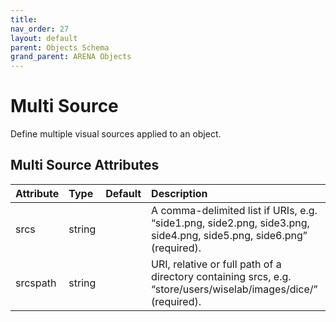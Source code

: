 ```yaml
---
title: 
nav_order: 27
layout: default
parent: Objects Schema
grand_parent: ARENA Objects
---
```



Multi Source
============


Define multiple visual sources applied to an object.

Multi Source Attributes
------------------------

|Attribute|Type|Default|Description|Required|
| :--- | :--- | :--- | :--- | :--- |
|srcs|string||A comma-delimited list if URIs, e.g. “side1.png, side2.png, side3.png, side4.png, side5.png, side6.png” (required).|Yes|
|srcspath|string||URI, relative or full path of a directory containing srcs, e.g. “store/users/wiselab/images/dice/” (required).|Yes|
